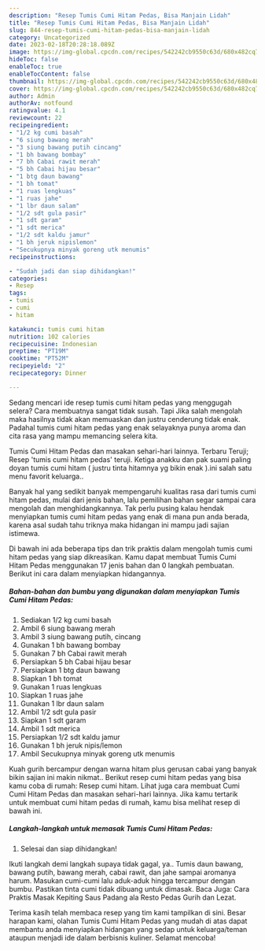 ```yaml
---
description: "Resep Tumis Cumi Hitam Pedas, Bisa Manjain Lidah"
title: "Resep Tumis Cumi Hitam Pedas, Bisa Manjain Lidah"
slug: 844-resep-tumis-cumi-hitam-pedas-bisa-manjain-lidah
category: Uncategorized
date: 2023-02-18T20:28:18.089Z
image: https://img-global.cpcdn.com/recipes/542242cb9550c63d/680x482cq70/tumis-cumi-hitam-pedas-foto-resep-utama.jpg
hideToc: false
enableToc: true
enableTocContent: false
thumbnail: https://img-global.cpcdn.com/recipes/542242cb9550c63d/680x482cq70/tumis-cumi-hitam-pedas-foto-resep-utama.jpg
cover: https://img-global.cpcdn.com/recipes/542242cb9550c63d/680x482cq70/tumis-cumi-hitam-pedas-foto-resep-utama.jpg
author: Admin
authorAv: notfound
ratingvalue: 4.1
reviewcount: 22
recipeingredient:
- "1/2 kg cumi basah"
- "6 siung bawang merah"
- "3 siung bawang putih cincang"
- "1 bh bawang bombay"
- "7 bh Cabai rawit merah"
- "5 bh Cabai hijau besar"
- "1 btg daun bawang"
- "1 bh tomat"
- "1 ruas lengkuas"
- "1 ruas jahe"
- "1 lbr daun salam"
- "1/2 sdt gula pasir"
- "1 sdt garam"
- "1 sdt merica"
- "1/2 sdt kaldu jamur"
- "1 bh jeruk nipislemon"
- "Secukupnya minyak goreng utk menumis"
recipeinstructions:

- "Sudah jadi dan siap dihidangkan!"
categories:
- Resep
tags:
- tumis
- cumi
- hitam

katakunci: tumis cumi hitam 
nutrition: 102 calories
recipecuisine: Indonesian
preptime: "PT19M"
cooktime: "PT52M"
recipeyield: "2"
recipecategory: Dinner

---
```



Sedang mencari ide resep tumis cumi hitam pedas yang menggugah selera? Cara membuatnya sangat tidak susah. Tapi Jika salah mengolah maka hasilnya tidak akan memuaskan dan justru cenderung tidak enak. Padahal tumis cumi hitam pedas yang enak selayaknya punya aroma dan cita rasa yang mampu memancing selera kita.


Tumis Cumi Hitam Pedas dan masakan sehari-hari lainnya. Terbaru Teruji; Resep &#39;tumis cumi hitam pedas&#39; teruji. Ketiga anakku dan pak suami paling doyan tumis cumi hitam ( justru tinta hitamnya yg bikin enak ).ini salah satu menu favorit keluarga..

Banyak hal yang sedikit banyak mempengaruhi kualitas rasa dari tumis cumi hitam pedas, mulai dari jenis bahan, lalu pemilihan bahan segar sampai cara mengolah dan menghidangkannya. Tak perlu pusing kalau hendak menyiapkan tumis cumi hitam pedas yang enak di mana pun anda berada, karena asal sudah tahu triknya maka hidangan ini mampu jadi sajian istimewa.


Di bawah ini ada beberapa tips dan trik praktis dalam mengolah tumis cumi hitam pedas yang siap dikreasikan. Kamu dapat membuat Tumis Cumi Hitam Pedas menggunakan 17 jenis bahan dan 0 langkah pembuatan. Berikut ini cara dalam menyiapkan hidangannya.

<!--inarticleads1-->

##### Bahan-bahan dan bumbu yang digunakan dalam menyiapkan Tumis Cumi Hitam Pedas:

1. Sediakan 1/2 kg cumi basah
1. Ambil 6 siung bawang merah
1. Ambil 3 siung bawang putih, cincang
1. Gunakan 1 bh bawang bombay
1. Gunakan 7 bh Cabai rawit merah
1. Persiapkan 5 bh Cabai hijau besar
1. Persiapkan 1 btg daun bawang
1. Siapkan 1 bh tomat
1. Gunakan 1 ruas lengkuas
1. Siapkan 1 ruas jahe
1. Gunakan 1 lbr daun salam
1. Ambil 1/2 sdt gula pasir
1. Siapkan 1 sdt garam
1. Ambil 1 sdt merica
1. Persiapkan 1/2 sdt kaldu jamur
1. Gunakan 1 bh jeruk nipis/lemon
1. Ambil Secukupnya minyak goreng utk menumis


Kuah gurih bercampur dengan warna hitam plus gerusan cabai yang banyak bikin sajian ini makin nikmat.. Berikut resep cumi hitam pedas yang bisa kamu coba di rumah: Resep cumi hitam. Lihat juga cara membuat Cumi Cumi Hitam Pedas dan masakan sehari-hari lainnya. Jika kamu tertarik untuk membuat cumi hitam pedas di rumah, kamu bisa melihat resep di bawah ini. 

<!--inarticleads2-->

##### Langkah-langkah untuk memasak Tumis Cumi Hitam Pedas:


1. Selesai dan siap dihidangkan!

Ikuti langkah demi langkah supaya tidak gagal, ya.. Tumis daun bawang, bawang putih, bawang merah, cabai rawit, dan jahe sampai aromanya harum. Masukan cumi-cumi lalu aduk-aduk hingga tercampur dengan bumbu. Pastikan tinta cumi tidak dibuang untuk dimasak. Baca Juga: Cara Praktis Masak Kepiting Saus Padang ala Resto Pedas Gurih dan Lezat. 

Terima kasih telah membaca resep yang tim kami tampilkan di sini. Besar harapan kami, olahan Tumis Cumi Hitam Pedas yang mudah di atas dapat membantu anda menyiapkan hidangan yang sedap untuk keluarga/teman ataupun menjadi ide dalam berbisnis kuliner. Selamat mencoba!
